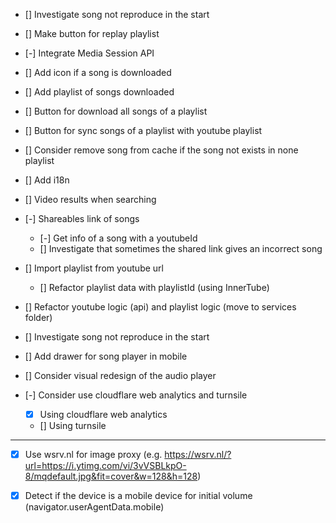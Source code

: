 - [] Investigate song not reproduce in the start

- [] Make button for replay playlist

- [-] Integrate Media Session API

- [] Add icon if a song is downloaded

- [] Add playlist of songs downloaded

- [] Button for download all songs of a playlist

- [] Button for sync songs of a playlist with youtube playlist

- [] Consider remove song from cache if the song not exists in none playlist

- [] Add i18n

- [] Video results when searching

- [-] Shareables link of songs
    - [-] Get info of a song with a youtubeId
    - [] Investigate that sometimes the shared link gives an incorrect song
      
- [] Import playlist from youtube url
    - [] Refactor playlist data with playlistId (using InnerTube)

- [] Refactor youtube logic (api) and playlist logic (move to services folder)

- [] Investigate song not reproduce in the start

- [] Add drawer for song player in mobile

- [] Consider visual redesign of the audio player



- [-] Consider use cloudflare web analytics and turnsile
    - [X] Using cloudflare web analytics
    - [] Using turnsile



----

- [X] Use wsrv.nl for image proxy (e.g. https://wsrv.nl/?url=https://i.ytimg.com/vi/3vVSBLkpO-8/mqdefault.jpg&fit=cover&w=128&h=128)

- [X] Detect if the device is a mobile device for initial volume (navigator.userAgentData.mobile)